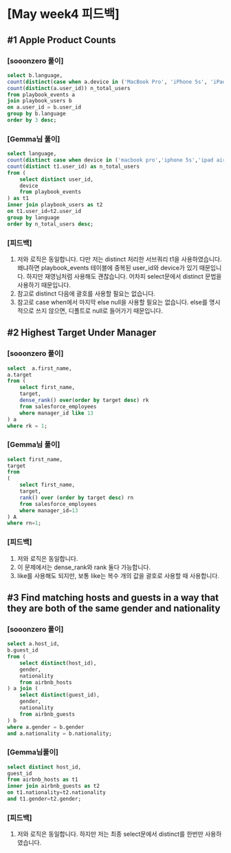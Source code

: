# [May week4 피드백]
## #1 Apple Product Counts
### [sooonzero 풀이]
```sql
select b.language,
count(distinct(case when a.device in ('MacBook Pro', 'iPhone 5s', 'iPad air') then a.user_id else null end ))as n_apple_user,
count(distinct(a.user_id)) n_total_users
from playbook_events a
join playbook_users b
on a.user_id = b.user_id
group by b.language
order by 3 desc;
```


### [Gemma님 풀이]
```sql
select language,
count(distinct case when device in ('macbook pro','iphone 5s','ipad air') then t1.user_id end) n_apple_user,
count(distinct t1.user_id) as n_total_users
from (
    select distinct user_id,
    device
    from playbook_events
) as t1
inner join playbook_users as t2
on t1.user_id=t2.user_id
group by language
order by n_total_users desc;
```

### [피드백]
1. 저와 로직은 동일합니다. 다만 저는 distinct 처리한 서브쿼리 t1을 사용하였습니다. 왜냐하면 playbook_events 테이블에 중복된 user_id와 device가 있기 때문입니다.
하지만 재영님처럼 사용해도 괜찮습니다. 어차피 select문에서 distinct 문법을 사용하기 때문입니다.
2. 참고로 distinct 다음에 괄호를 사용할 필요는 없습니다.
3. 참고로 case when에서 마지막 else null을 사용할 필요는 없습니다. else를 명시적으로 쓰지 않으면, 디폴트로 null로 들어가기 때문입니다.

## #2 Highest Target Under Manager
### [sooonzero 풀이]
```sql
select  a.first_name,
a.target
from (
	select first_name,
	target,
	dense_rank() over(order by target desc) rk
	from salesforce_employees
	where manager_id like 13
) a
where rk = 1;
```

### [Gemma님 풀이]
```sql
select first_name,
target
from
(
    select first_name,
    target,
    rank() over (order by target desc) rn
    from salesforce_employees
    where manager_id=13
) A
where rn=1;
```

### [피드백]
1. 저와 로직은 동일합니다.
2. 이 문제에서는 dense_rank와 rank 둘다 가능합니다.
3. like를 사용해도 되지만, 보통 like는 복수 개의 값을 괄호로 사용할 때 사용합니다.


## #3 Find matching hosts and guests in a way that they are both of the same gender and nationality
### [sooonzero 풀이]
```sql
select a.host_id,
b.guest_id
from (
	select distinct(host_id),
	gender,
	nationality
	from airbnb_hosts
) a join (
	select distinct(guest_id),
	gender,
	nationality
	from airbnb_guests
) b
where a.gender = b.gender
and a.nationality = b.nationality;
```


### [Gemma님풀이]
```sql
select distinct host_id,
guest_id
from airbnb_hosts as t1
inner join airbnb_guests as t2
on t1.nationality=t2.nationality
and t1.gender=t2.gender;
```


### [피드백]
1. 저와 로직은 동일합니다. 하지만 저는 최종 select문에서 distinct를 한번만 사용하였습니다.
